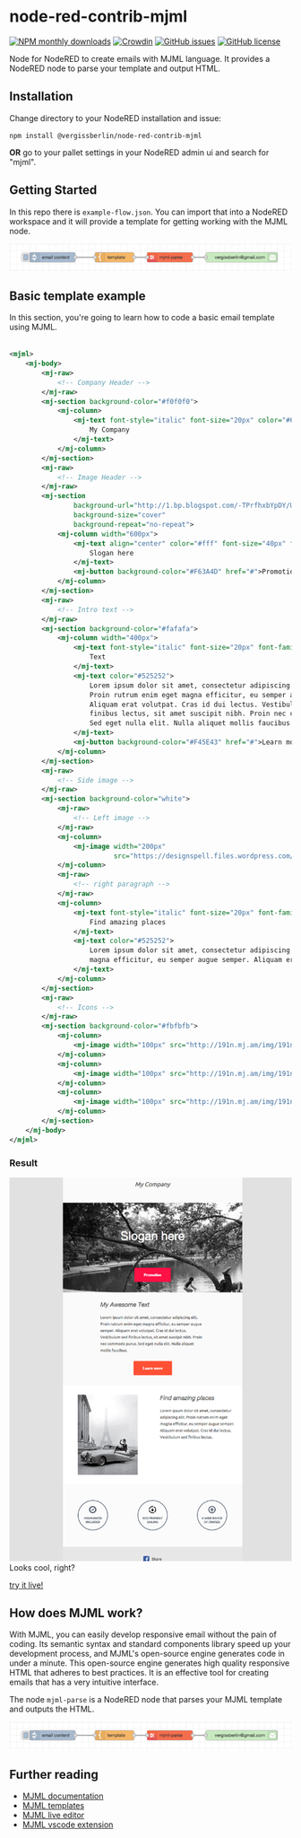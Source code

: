 # node-red-contrib-mjml 
[![NPM monthly downloads](https://img.shields.io/npm/dm/@vergissberlin/node-red-contrib-mjml.svg)](https://www.npmjs.com/package/@vergissberlin/node-red-contrib-mjml)
[![Crowdin](https://badges.crowdin.net/node-red-contrib-mjml/localized.svg)](https://crowdin.com/project/node-red-contrib-mjml)
[![GitHub issues](https://img.shields.io/github/issues/vergissberlin/node-red-contrib-mjml)](https://github.com/vergissberlin/node-red-contrib-mjml/issues)
[![GitHub license](https://img.shields.io/github/license/vergissberlin/node-red-contrib-mjml)](https://github.com/vergissberlin/node-red-contrib-mjml/blob/main/LICENSE)

Node for NodeRED to create emails with MJML language. It provides a NodeRED node to parse your template and output HTML.

## Installation

Change directory to your NodeRED installation and issue:

```shell
npm install @vergissberlin/node-red-contrib-mjml
```

**OR** go to your pallet settings in your NodeRED admin ui and search for "mjml".

## Getting Started

In this repo there is `example-flow.json`. You can import that into a NodeRED workspace and it will provide a template
for getting working with the MJML node.

![Example flow](docs/flow.png)

## Basic template example

In this section, you're going to learn how to code a basic email template using MJML.

```xml

<mjml>
    <mj-body>
        <mj-raw>
            <!-- Company Header -->
        </mj-raw>
        <mj-section background-color="#f0f0f0">
            <mj-column>
                <mj-text font-style="italic" font-size="20px" color="#626262">
                    My Company
                </mj-text>
            </mj-column>
        </mj-section>
        <mj-raw>
            <!-- Image Header -->
        </mj-raw>
        <mj-section
                background-url="http://1.bp.blogspot.com/-TPrfhxbYpDY/Uh3Refzk02I/AAAAAAAALw8/5sUJ0UUGYuw/s1600/New+York+in+The+1960's+-+70's+(2).jpg"
                background-size="cover" 
                background-repeat="no-repeat">
            <mj-column width="600px">
                <mj-text align="center" color="#fff" font-size="40px" font-family="Helvetica Neue">
                    Slogan here
                </mj-text>
                <mj-button background-color="#F63A4D" href="#">Promotion</mj-button>
            </mj-column>
        </mj-section>
        <mj-raw>
            <!-- Intro text -->
        </mj-raw>
        <mj-section background-color="#fafafa">
            <mj-column width="400px">
                <mj-text font-style="italic" font-size="20px" font-family="Helvetica Neue" color="#626262">My Awesome
                    Text
                </mj-text>
                <mj-text color="#525252">
                    Lorem ipsum dolor sit amet, consectetur adipiscing elit. 
                    Proin rutrum enim eget magna efficitur, eu semper augue semper. 
                    Aliquam erat volutpat. Cras id dui lectus. Vestibulum sed
                    finibus lectus, sit amet suscipit nibh. Proin nec commodo purus.
                    Sed eget nulla elit. Nulla aliquet mollis faucibus.
                </mj-text>
                <mj-button background-color="#F45E43" href="#">Learn more</mj-button>
            </mj-column>
        </mj-section>
        <mj-raw>
            <!-- Side image -->
        </mj-raw>
        <mj-section background-color="white">
            <mj-raw>
                <!-- Left image -->
            </mj-raw>
            <mj-column>
                <mj-image width="200px"
                          src="https://designspell.files.wordpress.com/2012/01/sciolino-paris-bw.jpg"></mj-image>
            </mj-column>
            <mj-raw>
                <!-- right paragraph -->
            </mj-raw>
            <mj-column>
                <mj-text font-style="italic" font-size="20px" font-family="Helvetica Neue" color="#626262">
                    Find amazing places
                </mj-text>
                <mj-text color="#525252">
                    Lorem ipsum dolor sit amet, consectetur adipiscing elit. Proin rutrum enim eget
                    magna efficitur, eu semper augue semper. Aliquam erat volutpat. Cras id dui lectus. Vestibulum sed finibus lectus.
                </mj-text>
            </mj-column>
        </mj-section>
        <mj-raw>
            <!-- Icons -->
        </mj-raw>
        <mj-section background-color="#fbfbfb">
            <mj-column>
                <mj-image width="100px" src="http://191n.mj.am/img/191n/3s/x0l.png"></mj-image>
            </mj-column>
            <mj-column>
                <mj-image width="100px" src="http://191n.mj.am/img/191n/3s/x01.png"></mj-image>
            </mj-column>
            <mj-column>
                <mj-image width="100px" src="http://191n.mj.am/img/191n/3s/x0s.png"></mj-image>
            </mj-column>
        </mj-section>
    </mj-body>
</mjml>
```

### Result

![Result](docs/result.png)
Looks cool, right?

[try it live!](https://mjml.io/try-it-live/templates/basic)

## How does MJML work?

With MJML, you can easily develop responsive email without the pain of coding. Its semantic syntax and standard components library speed up your development process, and MJML's open-source engine generates code in under a minute. This open-source engine generates high quality responsive HTML that adheres to best practices. It is an effective tool for creating emails that has a very intuitive interface.

The node `mjml-parse` is a NodeRED node that parses your MJML template and outputs the HTML.

![Example flow](docs/flow.png)

## Further reading

- [MJML documentation](https://documentation.mjml.io)
- [MJML templates](https://mjml.io/templates)
- [MJML live editor](https://mjml.io/try-it-live)
- [MJML vscode extension](https://marketplace.visualstudio.com/items?itemName=mjmlio.vscode-mjml)
